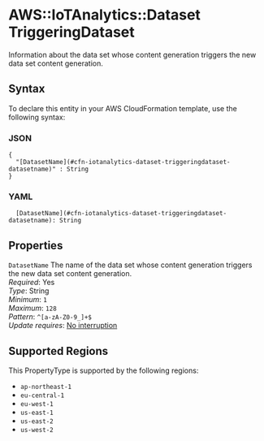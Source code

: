 # AWS::IoTAnalytics::Dataset TriggeringDataset<a name="aws-properties-iotanalytics-dataset-triggeringdataset"></a>

Information about the data set whose content generation triggers the new data set content generation\.

## Syntax<a name="aws-properties-iotanalytics-dataset-triggeringdataset-syntax"></a>

To declare this entity in your AWS CloudFormation template, use the following syntax:

### JSON<a name="aws-properties-iotanalytics-dataset-triggeringdataset-syntax.json"></a>

```
{
  "[DatasetName](#cfn-iotanalytics-dataset-triggeringdataset-datasetname)" : String
}
```

### YAML<a name="aws-properties-iotanalytics-dataset-triggeringdataset-syntax.yaml"></a>

```
  [DatasetName](#cfn-iotanalytics-dataset-triggeringdataset-datasetname): String
```

## Properties<a name="aws-properties-iotanalytics-dataset-triggeringdataset-properties"></a>

`DatasetName`  <a name="cfn-iotanalytics-dataset-triggeringdataset-datasetname"></a>
The name of the data set whose content generation triggers the new data set content generation\.  
*Required*: Yes  
*Type*: String  
*Minimum*: `1`  
*Maximum*: `128`  
*Pattern*: `^[a-zA-Z0-9_]+$`  
*Update requires*: [No interruption](https://docs.aws.amazon.com/AWSCloudFormation/latest/UserGuide/using-cfn-updating-stacks-update-behaviors.html#update-no-interrupt)

## Supported Regions

This PropertyType is supported by the following regions:

- `ap-northeast-1`
- `eu-central-1`
- `eu-west-1`
- `us-east-1`
- `us-east-2`
- `us-west-2`
